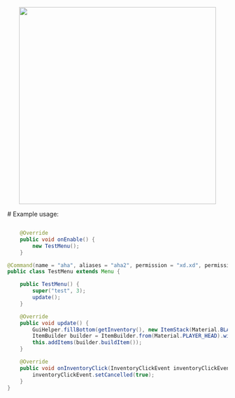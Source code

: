 <p align="center">
  <img src="https://user-images.githubusercontent.com/71133191/218276557-aee9fe5f-0a99-4a0f-bda5-8cc94bfe5586.png" width=450">
</p>
# Example usage:

```java

    @Override
    public void onEnable() {
        new TestMenu();
    }

@Command(name = "aha", aliases = "aha2", permission = "xd.xd", permissionMessage = "&cNie posiadasz permisji!")
public class TestMenu extends Menu {

    public TestMenu() {
        super("test", 3);
        update();
    }

    @Override
    public void update() {
        GuiHelper.fillBottom(getInventory(), new ItemStack(Material.BLACK_STAINED_GLASS_PANE));
        ItemBuilder builder = ItemBuilder.from(Material.PLAYER_HEAD).withSkullOwner("QLNUS");
        this.addItems(builder.buildItem());
    }

    @Override
    public void onInventoryClick(InventoryClickEvent inventoryClickEvent, Player player) {
        inventoryClickEvent.setCancelled(true);
    }
}
```
